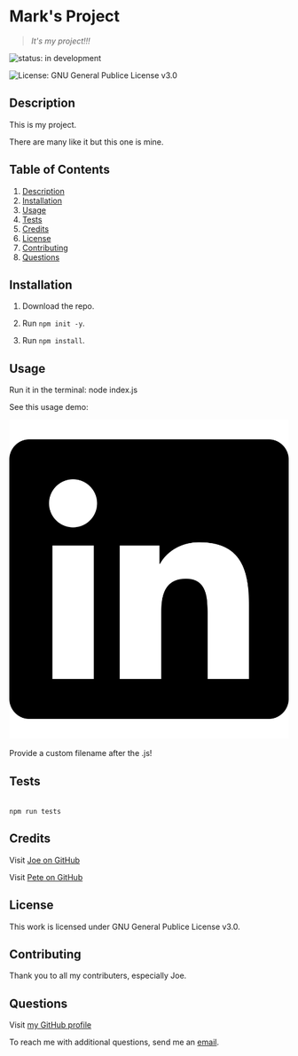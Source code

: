 # Mark's Project
> *It's my project!!!*

![status: in development](https://img.shields.io/badge/status-in%20development-orange)

![License: GNU General Publice License v3.0](https://img.shields.io/badge/license-GNU%20General%20Publice%20License%20v3.0-yellowgreen)
## Description

This is my project.

There are many like it but this one is mine.
## Table of Contents
1. [Description](#description)
2. [Installation](#installation)
3. [Usage](#usage)
4. [Tests](#tests)
5. [Credits](#credits)
6. [License](#license)
7. [Contributing](#contributing)
8. [Questions](#questions)
## Installation

1. Download the repo.

2. Run `npm init -y`.

3. Run `npm install`.
## Usage

Run it in the terminal: node index.js

See this usage demo:

![Usage demo](./assets/img/linkedin-brands.svg)

Provide a custom filename after the .js!


## Tests

```

npm run tests

```
## Credits

Visit [Joe on GitHub](https://github.com/joey123)

Visit [Pete on GitHub](https://github.com/pete334)
## License

This work is licensed under GNU General Publice License v3.0.
## Contributing

Thank you to all my contributers, especially Joe.
## Questions

Visit [my GitHub profile](https://github.com/mjamesd)

To reach me with additional questions, send me an [email](mailto:mjamesd@gmail.com).